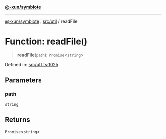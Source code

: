 [**@-xun/symbiote**](../../../README.md)

***

[@-xun/symbiote](../../../README.md) / [src/util](../README.md) / readFile

# Function: readFile()

> **readFile**(`path`): `Promise`\<`string`\>

Defined in: [src/util.ts:1025](https://github.com/Xunnamius/symbiote/blob/9de5a7b290875af95f8ef5a319559df825226df8/src/util.ts#L1025)

## Parameters

### path

`string`

## Returns

`Promise`\<`string`\>
